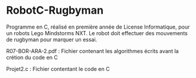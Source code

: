 # RobotC-Rugbyman
Programme en C, réalisé en première année de License Informatique, pour un robots Lego Mindstorms NXT. Le robot doit effectuer des mouvements de rugbyman pour marquer un essai.

R07-BOR-ARA-2.pdf : Fichier contenant les algorithmes écrits avant la crétion du code en C

Projet2.c : Fichier contentant le code en C
